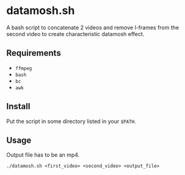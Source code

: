 # datamosh.sh
A bash script to concatenate 2 videos and remove I-frames from the second video to create characteristic datamosh effect. 

## Requirements
- `ffmpeg`
- `bash`
- `bc`
- `awk`

## Install
Put the script in some directory listed in your `$PATH`.

## Usage
Output file has to be an mp4.
```
./datamosh.sh <first_video> <second_video> <output_file>
```

